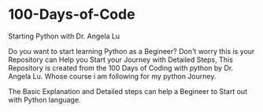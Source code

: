 # 100-Days-of-Code
Starting Python with Dr. Angela Lu

Do you want to start learning Python as a Begineer?
Don't worry this is your Repository can Help you Start your Journey with Detailed Steps,
This Repository is created from the 100 Days of Coding with python by Dr. Angela Lu.
Whose course i am following for my python Journey.

The Basic Explanation and Detailed steps can help a Begineer to Start out with Python language.
